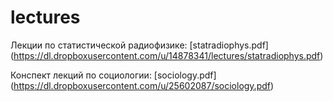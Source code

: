 lectures
========

Лекции по статистической радиофизике: [statradiophys.pdf] (https://dl.dropboxusercontent.com/u/14878341/lectures/statradiophys.pdf)

Конспект лекций по социологии: [sociology.pdf] (https://dl.dropboxusercontent.com/u/25602087/sociology.pdf)
